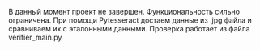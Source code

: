 В данный момент проект не завершен. Функциональность сильно ограничена.
При помощи Pytesseract достаем данные из .jpg файла и сравниваем их с эталонными данными.
Проверка работает из файла verifier_main.py
